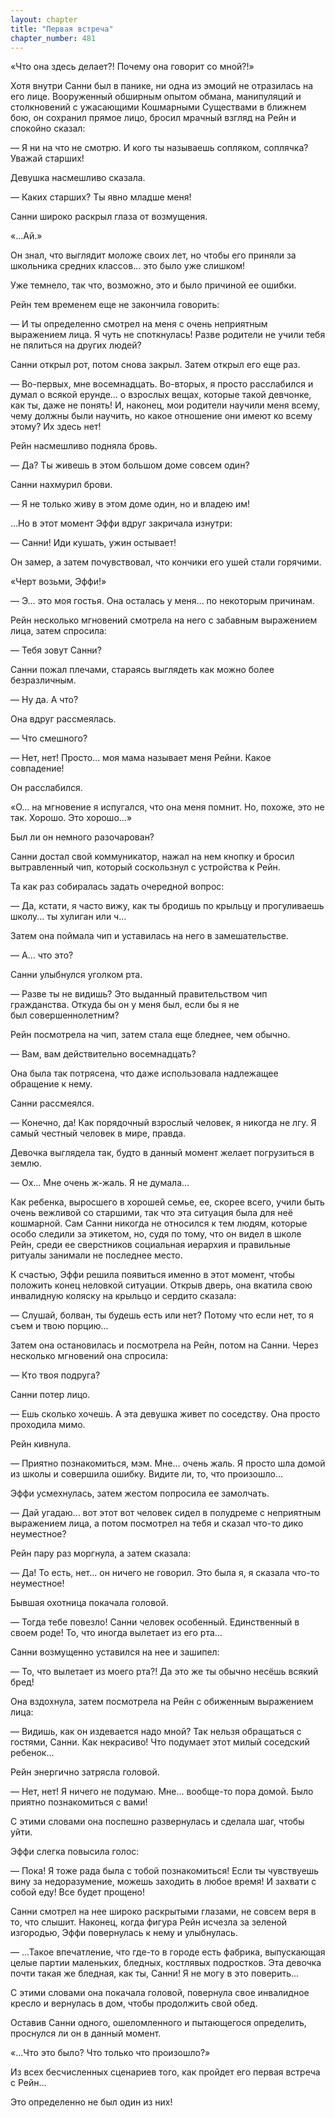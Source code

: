 ```yaml
---
layout: chapter
title: "Первая встреча"
chapter_number: 481
---
```


«Что она здесь делает?! Почему она говорит со мной?!»

Хотя внутри Санни был в панике, ни одна из эмоций не отразилась на его лице. Вооруженный обширным опытом обмана, манипуляций и столкновений с ужасающими Кошмарными Существами в ближнем бою, он сохранил прямое лицо, бросил мрачный взгляд на Рейн и спокойно сказал:

— Я ни на что не смотрю. И кого ты называешь сопляком, соплячка? Уважай старших!

Девушка насмешливо сказала.

— Каких старших? Ты явно младше меня!

Санни широко раскрыл глаза от возмущения.

«...Ай.»

Он знал, что выглядит моложе своих лет, но чтобы его приняли за школьника средних классов... это было уже слишком!

Уже темнело, так что, возможно, это и было причиной ее ошибки.

Рейн тем временем еще не закончила говорить:

— И ты определенно смотрел на меня с очень неприятным выражением лица. Я чуть не споткнулась! Разве родители не учили тебя не пялиться на других людей?

Санни открыл рот, потом снова закрыл. Затем открыл его еще раз.

— Во-первых, мне восемнадцать. Во-вторых, я просто расслабился и думал о всякой ерунде... о взрослых вещах, которые такой девчонке, как ты, даже не понять! И, наконец, мои родители научили меня всему, чему должны были научить, но какое отношение они имеют ко всему этому? Их здесь нет!

Рейн насмешливо подняла бровь.

— Да? Ты живешь в этом большом доме совсем один?

Санни нахмурил брови.

— Я не только живу в этом доме один, но и владею им!

...Но в этот момент Эффи вдруг закричала изнутри:

— Санни! Иди кушать, ужин остывает!

Он замер, а затем почувствовал, что кончики его ушей стали горячими.

«Черт возьми, Эффи!»

— Э... это моя гостья. Она осталась у меня... по некоторым причинам.

Рейн несколько мгновений смотрела на него с забавным выражением лица, затем спросила:

— Тебя зовут Санни?

Санни пожал плечами, стараясь выглядеть как можно более безразличным.

— Ну да. А что?

Она вдруг рассмеялась.

— Что смешного?

— Нет, нет! Просто... моя мама называет меня Рейни. Какое совпадение!

Он расслабился.

«О... на мгновение я испугался, что она меня помнит. Но, похоже, это не так. Хорошо. Это хорошо...»

Был ли он немного разочарован?

Санни достал свой коммуникатор, нажал на нем кнопку и бросил вытравленный чип, который соскользнул с устройства к Рейн.

Та как раз собиралась задать очередной вопрос:

— Да, кстати, я часто вижу, как ты бродишь по крыльцу и прогуливаешь школу... ты хулиган или ч...

Затем она поймала чип и уставилась на него в замешательстве.

— А... что это?

Санни улыбнулся уголком рта.

— Разве ты не видишь? Это выданный правительством чип гражданства. Откуда бы он у меня был, если бы я не был совершеннолетним?

Рейн посмотрела на чип, затем стала еще бледнее, чем обычно.

— Вам, вам действительно восемнадцать?

Она была так потрясена, что даже использовала надлежащее обращение к нему.

Санни рассмеялся.

— Конечно, да! Как порядочный взрослый человек, я никогда не лгу. Я самый честный человек в мире, правда.

Девочка выглядела так, будто в данный момент желает погрузиться в землю.

— Ох... Мне очень ж-жаль. Я не думала...

Как ребенка, выросшего в хорошей семье, ее, скорее всего, учили быть очень вежливой со старшими, так что эта ситуация была для неё кошмарной. Сам Санни никогда не относился к тем людям, которые особо следили за этикетом, но, судя по тому, что он видел в школе Рейн, среди ее сверстников социальная иерархия и правильные ритуалы занимали не последнее место.

К счастью, Эффи решила появиться именно в этот момент, чтобы положить конец неловкой ситуации. Открыв дверь, она вкатила свою инвалидную коляску на крыльцо и сердито сказала:

— Слушай, болван, ты будешь есть или нет? Потому что если нет, то я съем и твою порцию...

Затем она остановилась и посмотрела на Рейн, потом на Санни. Через несколько мгновений она спросила:

— Кто твоя подруга?

Санни потер лицо.

— Ешь сколько хочешь. А эта девушка живет по соседству. Она просто проходила мимо.

Рейн кивнула.

— Приятно познакомиться, мэм. Мне... очень жаль. Я просто шла домой из школы и совершила ошибку. Видите ли, то, что произошло...

Эффи усмехнулась, затем жестом попросила ее замолчать.

— Дай угадаю... вот этот вот человек сидел в полудреме с неприятным выражением лица, а потом посмотрел на тебя и сказал что-то дико неуместное?

Рейн пару раз моргнула, а затем сказала:

— Да! То есть, нет... он ничего не говорил. Это была я, я сказала что-то неуместное!

Бывшая охотница покачала головой.

— Тогда тебе повезло! Санни человек особенный. Единственный в своем роде! То, что иногда вылетает из его рта...

Санни возмущенно уставился на нее и зашипел:

— То, что вылетает из моего рта?! Да это же ты обычно несёшь всякий бред!

Она вздохнула, затем посмотрела на Рейн с обиженным выражением лица:

— Видишь, как он издевается надо мной? Так нельзя обращаться с гостями, Санни. Как некрасиво! Что подумает этот милый соседский ребенок...

Рейн энергично затрясла головой.

— Нет, нет! Я ничего не подумаю. Мне... вообще-то пора домой. Было приятно познакомиться с вами!

С этими словами она поспешно развернулась и сделала шаг, чтобы уйти.

Эффи слегка повысила голос:

— Пока! Я тоже рада была с тобой познакомиться! Если ты чувствуешь вину за недоразумение, можешь заходить в любое время! И захвати с собой еду! Все будет прощено!

Санни смотрел на нее широко раскрытыми глазами, не совсем веря в то, что слышит. Наконец, когда фигура Рейн исчезла за зеленой изгородью, Эффи повернулась к нему и улыбнулась.

— ...Такое впечатление, что где-то в городе есть фабрика, выпускающая целые партии маленьких, бледных, костлявых подростков. Эта девочка почти такая же бледная, как ты, Санни! Я не могу в это поверить...

С этими словами она покачала головой, повернула свое инвалидное кресло и вернулась в дом, чтобы продолжить свой обед.

Оставив Санни одного, ошеломленного и пытающегося определить, проснулся ли он в данный момент.

«...Что это было? Что только что произошло?»

Из всех бесчисленных сценариев того, как пройдет его первая встреча с Рейн...

Это определенно не был один из них!